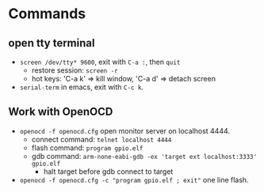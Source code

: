 # Commands

## open tty terminal
  * `screen /dev/tty* 9600`, exit with `C-a :`, then `quit`
    * restore session: `screen -r`
    * hot keys: 'C-a k' => kill window, 'C-a d' => detach screen
  * `serial-term` in emacs, exit with `C-c k`.

## Work with OpenOCD
  * `openocd -f openocd.cfg` open monitor server on localhost 4444.
    * connect command: `telnet localhost 4444`
    * flash command: `program gpio.elf`
    * gdb command: `arm-none-eabi-gdb -ex 'target ext localhost:3333' gpio.elf`
      - halt target before gdb connect to target
  * `openocd -f openocd.cfg -c "program gpio.elf ; exit"` one line flash.


